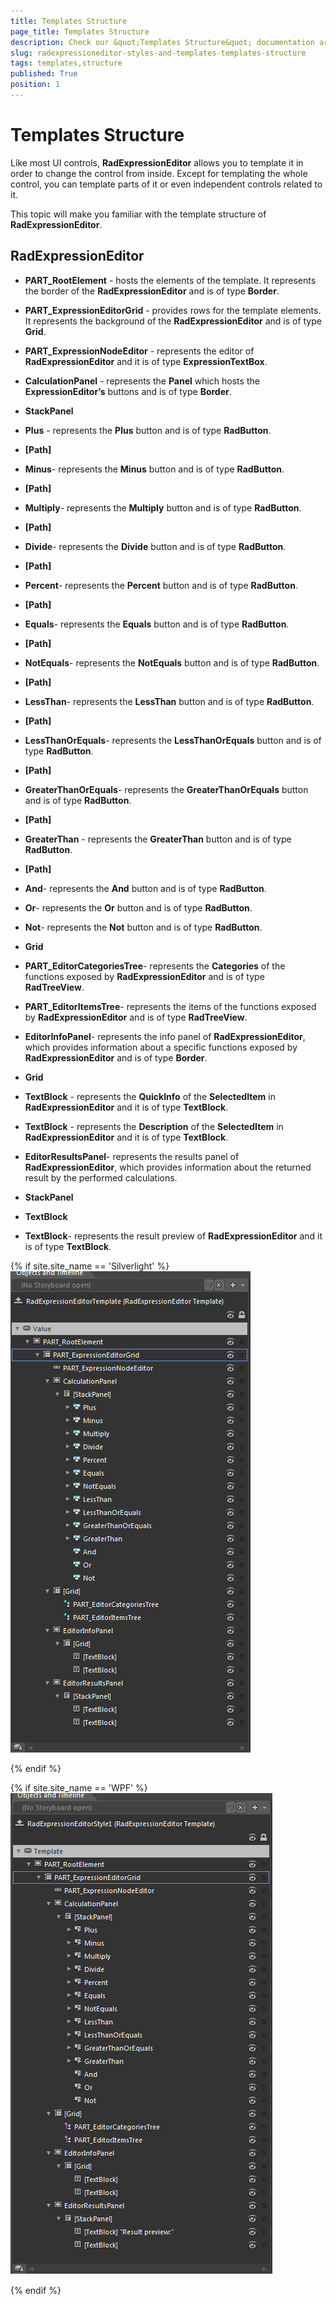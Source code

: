 ```yaml
---
title: Templates Structure
page_title: Templates Structure
description: Check our &quot;Templates Structure&quot; documentation article for the RadExpressionEditor {{ site.framework_name }} control.
slug: radexpressioneditor-styles-and-templates-templates-structure
tags: templates,structure
published: True
position: 1
---
```


# Templates Structure


Like most UI controls, __RadExpressionEditor__ allows you to template it in order to change the control from inside. Except for templating the whole control, you can template parts of it or even independent controls related to it. 

This topic will make you familiar with the template structure of __RadExpressionEditor__.

## RadExpressionEditor

* __PART_RootElement__ - hosts the elements of the template. It represents the border of the __RadExpressionEditor__ and is of type __Border__.

* __PART_ExpressionEditorGrid__ - provides rows for the template elements. It represents the background of the __RadExpressionEditor__ and is of type __Grid__.

* __PART_ExpressionNodeEditor__ - represents the editor of __RadExpressionEditor__ and it is of type __ExpressionTextBox__.

* __CalculationPanel__ - represents the __Panel__ which hosts the __ExpressionEditor’s__ buttons and is of type __Border__.

* __StackPanel__

* __Plus__ - represents the __Plus__ button and is of type __RadButton__.

* __[Path]__

* __Minus__- represents the __Minus__ button and is of type __RadButton__.

* __[Path]__

* __Multiply__- represents the __Multiply__ button and is of type __RadButton__.

* __[Path]__

* __Divide__- represents the __Divide__ button and is of type  __RadButton__.

* __[Path]__

* __Percent__- represents the __Percent__ button and is of type __RadButton__.

* __[Path]__

* __Equals__- represents the __Equals__ button and is of type __RadButton__.

* __[Path]__

* __NotEquals__- represents the __NotEquals__ button and is of type __RadButton__.

* __[Path]__

* __LessThan__- represents the __LessThan__ button and is of type __RadButton__.

* __[Path]__

* __LessThanOrEquals__- represents the __LessThanOrEquals__ button and is of type __RadButton__.

* __[Path]__

* __GreaterThanOrEquals__- represents the __GreaterThanOrEquals__ button and is of type __RadButton__.

* __[Path]__

* __GreaterThan__ - represents the __GreaterThan__ button and is of type __RadButton__.

* __[Path]__

* __And__- represents the __And__ button and is of type __RadButton__.

* __Or__- represents the __Or__ button and is of type __RadButton__.

* __Not__- represents the __Not__ button and is of type __RadButton__.

* __Grid__

* __PART_EditorCategoriesTree__- represents the __Categories__ of the functions exposed by __RadExpressionEditor__ and is of type __RadTreeView__. 

* __PART_EditorItemsTree__- represents the items of the functions exposed by __RadExpressionEditor__ and is of type __RadTreeView__.

* __EditorInfoPanel__- represents the info panel of __RadExpressionEditor__, which provides information about a specific functions exposed by __RadExpressionEditor__ and is of type __Border__.

* __Grid__

* __TextBlock__ - represents the __QuickInfo__ of the __SelectedItem__ in __RadExpressionEditor__ and it is of type __TextBlock__.

* __TextBlock__ - represents the __Description__ of the __SelectedItem__ in __RadExpressionEditor__ and it is of type __TextBlock__.

* __EditorResultsPanel__- represents the results panel of __RadExpressionEditor__, which provides information about the returned result by the performed calculations. 

* __StackPanel__

* __TextBlock__

* __TextBlock__- represents the result preview of __RadExpressionEditor__ and it is of type __TextBlock__.

{% if site.site_name == 'Silverlight' %}
			 
![WPF RadExpressionEditor Template Structure Silverlight](images/RadExpressionEditor_TemplateStructure_SL.png)

{% endif %}

{% if site.site_name == 'WPF' %}
![WPF RadExpressionEditor Template Structure WPF](images/RadExpressionEditor__TemplateStructure_Wpf.png)

{% endif %}


